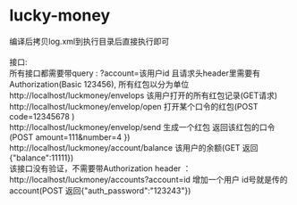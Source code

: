 # lucky-money

编译后拷贝log.xml到执行目录后直接执行即可<br><br>
接口:<br>
所有接口都需要带query : ?account=该用户id 且请求头header里需要有Authorization(Basic 123456), 所有红包以分为单位<br>
http://localhost/luckmoney/envelops 该用户打开的所有红包记录(GET请求)<br>
http://localhost/luckmoney/envelop/open 打开某个口令的红包(POST code=12345678 )<br>
http://localhost/luckmoney/envelop/send 生成一个红包 返回该红包的口令(POST amount=111&number=4 })<br>
http://localhost/luckmoney/account/balance 该用户的余额(GET 返回{"balance":11111})<br>
该接口没有验证，不需要带Authorization header ：<br>
http://localhost/luckmoney/accounts?account=id 增加一个用户 id号就是传的account(POST 返回{"auth_password":"123243"})<br>
